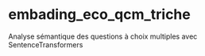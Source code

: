 # embading_eco_qcm_triche
Analyse sémantique des questions à choix multiples avec SentenceTransformers

